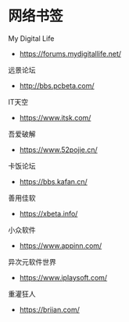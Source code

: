 # 网络书签


My Digital Life
* https://forums.mydigitallife.net/
    
远景论坛
* http://bbs.pcbeta.com/
    
IT天空
* https://www.itsk.com/
    
吾爱破解
* https://www.52pojie.cn/
    
卡饭论坛
* https://bbs.kafan.cn/

善用佳软
* https://xbeta.info/
    
小众软件
* https://www.appinn.com/
    
异次元软件世界
* https://www.iplaysoft.com/
    
重灌狂人
* https://briian.com/
